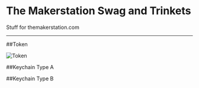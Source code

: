 The Makerstation Swag and Trinkets
============

Stuff for themakerstation.com

----
##Token  

![Token](https://github.com/tanju-b/Makerstation/blob/master/MakerStn%20Token.JPG)



##Keychain Type A


##Keychain Type B

